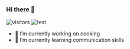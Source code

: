 ### Hi there 👋

![visitors](https://visitor-badge.glitch.me/badge?page_id=HoyTta0.KnowledgeDistillation&left_color=green&right_color=red)                                           ![test](https://img.shields.io/badge/HOY-👀-9cf?style=social&logo=appveyor)

- 🔭 I’m currently working on cooking
- 🌱 I’m currently learning communication skills 

